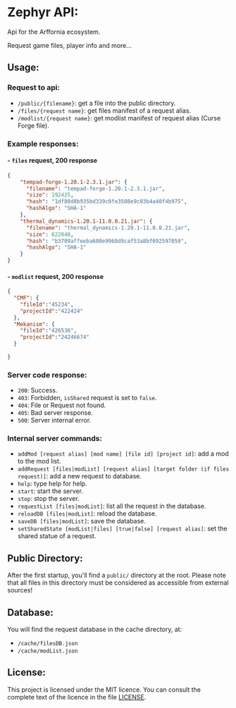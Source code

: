 # Zephyr API:

Api for the Arffornia ecosystem.

Request game files, player info and more...

## Usage:

### Request to api:
- `/public/{filename}`: get a file into the public directory.
- `/files/{request name}`: get files manifest of a request alias.
- `/modlist/{request name}`: get modlist manifest of request alias (Curse Forge file).

### Example responses:
#### - `files` request, 200 response
```json
{    
    "tempad-forge-1.20.1-2.3.1.jar": {
      "filename": "tempad-forge-1.20.1-2.3.1.jar",
      "size": 192425,
      "hash": "1df80d8b935bd339c0fe3508e9c03b4a48f4b975",
      "hashAlgo": "SHA-1"
    },  
    "thermal_dynamics-1.20.1-11.0.0.21.jar": {
      "filename": "thermal_dynamics-1.20.1-11.0.0.21.jar",
      "size": 622840,
      "hash": "b3709affeeba600e9968d9caf53a8bf092597059",
      "hashAlgo": "SHA-1"
    }
}
```

#### - `modlist` request, 200 response
```json
{
  "CMF": {
    "fileId":"45234",
    "projectId":"422424"
  },
  "Mekanism": {
    "fileId":"426536",
    "projectId":"24246674"
  }
  
}
```

### Server code response:
- `200`: Success.
- `403`: Forbidden, `isShared` request is set to `false`.
- `404`: File or Request not found.
- `405`: Bad server response.
- `500`: Server internal error.


### Internal server commands:
- `addMod [request alias] [mod name] [file id] [project id]`: add a mod to the mod list.
- `addRequest [files|modList] [request alias] [target folder (if files request)]`: add a new request to database.
- `help`: type help for help.
- `start`: start the server.
- `stop`: stop the server.
- `requestList [files|modList]`: list all the request in the database.
- `reloadDB [files|modList]`: reload the database.
- `saveDB [files|modList]`: save the database.
- `setSharedState [modList|files] [true|false] [request alias]`: set the shared statue of a request.




## Public Directory:

After the first startup, you'll find a `public/` directory at the root.
Please note that all files in this directory must be considered as accessible from external sources!

## Database:

You will find the request database in the cache directory, at:
- `/cache/filesDB.json`
- `/cache/modList.json`


## License:

This project is licensed under the MIT licence. You can consult the complete text of the licence in the file [LICENSE](LICENSE).
